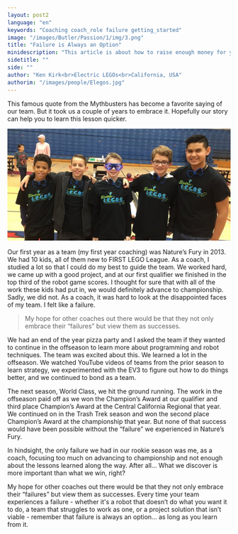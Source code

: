 ```yaml
---
layout: post2
language: "en"
keywords: "Coaching coach_role failure getting_started"
image: "/images/Butler/Passion/1/img/3.png"
title: "Failure is Always an Option"
minidescription: "This article is about how to raise enough money for your team."
sidetitle: ""
side: ""
author: "Ken Kirk<br>Electric LEGOs<br>California, USA"
authorim: "/images/people/Elegos.jpg"
---
```

This famous quote from the Mythbusters has become a favorite saying of our team. But it took us a couple of years to embrace it. Hopefully our story can help you to learn this lesson quicker.

![](/images/coachcorner/Electriclegos.jpg)


Our first year as a team (my first year coaching) was Nature’s Fury in 2013. We had 10 kids, all of them new to FIRST LEGO League. As a coach, I studied a lot so that I could do my best to guide the team. We worked hard, we came up with a good project, and at our first qualifier we finished in the top third of the robot game scores. I thought for sure that with all of the work these kids had put in, we would definitely advance to championship. Sadly, we did not. As a coach, it was hard to look at the disappointed faces of my team. I felt like a failure.

>My hope for other coaches out there would be that they not only embrace their “failures” but view them as successes.

We had an end of the year pizza party and I asked the team if they wanted to continue in the offseason to learn more about programming and robot techniques. The team was excited about this. We learned a lot in the offseason. We watched YouTube videos of teams from the prior season to learn strategy, we experimented with the EV3 to figure out how to do things better, and we continued to bond as a team.

The next season, World Class, we hit the ground running. The work in the offseason paid off as we won the Champion’s Award at our qualifier and third place Champion’s Award at the Central California Regional that year. We continued on in the Trash Trek season and won the second place Champion’s Award at the championship that year. But none of that success would have been possible without the “failure” we experienced in Nature’s Fury.

In hindsight, the only failure we had in our rookie season was me, as a coach, focusing too much on advancing to championship and not enough about the lessons learned along the way. After all... What we discover is more important than what we win, right?

My hope for other coaches out there would be that they not only embrace their “failures” but view them as successes. Every time your team experiences a failure - whether it's a robot that doesn’t do what you want it to do, a team that struggles to work as one, or a project solution that isn’t viable - remember that failure is always an option... as long as you learn from it.
